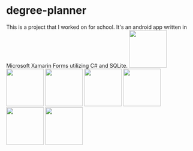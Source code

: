 # degree-planner
This is a project that I worked on for school. It's an android app written in Microsoft Xamarin Forms utilizing C# and SQLite.
<img src="https://user-images.githubusercontent.com/31221007/117369357-094db080-ae82-11eb-8f00-77bb1a288b10.jpg" width="100"/>
<img src="https://user-images.githubusercontent.com/31221007/117369359-09e64700-ae82-11eb-9a34-8a0d0d53bba4.jpg" width="100"/>
<img src="https://user-images.githubusercontent.com/31221007/117369360-0a7edd80-ae82-11eb-85b3-0f22ab2d56ea.jpg" width="100"/>
<img src="https://user-images.githubusercontent.com/31221007/117369361-0a7edd80-ae82-11eb-9c14-59b500cae352.jpg" width="100"/>
<img src="https://user-images.githubusercontent.com/31221007/117369363-0b177400-ae82-11eb-8f89-eb86463e59d2.jpg" width="100"/>
<img src="https://user-images.githubusercontent.com/31221007/117369365-0b177400-ae82-11eb-8776-469df5c34d51.jpg" width="100"/>
<img src="https://user-images.githubusercontent.com/31221007/117369368-0b177400-ae82-11eb-97e6-03e12a5a45fe.jpg" width="100"/>
